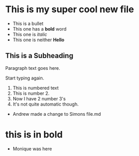 # This is my super cool new file

* This is a bullet
* This one has a **bold** word
* This one is *italic*
* This one is neither **Hello**

## This is a Subheading

Paragraph text goes here.

Start typing again.

1. This is numbered text
2. This is number 2.
3. Now I have 2 number 3's
4. It's not quite automatic though.
* Andrew made a change to Simons file.md
# **this is in bold**

* Monique was here
